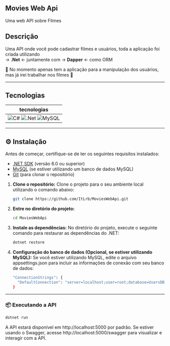 ## Movies Web Api 

Uma web API sobre Filmes         

## Descrição          

Uma API onde você pode cadastrar filmes e usuários, toda a aplicação foi criada utilizando <br>
-> **.Net** <- juntamente com -> **Dapper** <- como ORM

🚧 No momento apenas tem a aplicação para a manipulação dos usuários, mas já irei trabalhar nos filmes 🚧

------------------------

## Tecnologias                                

| tecnologias |
|:-----------:|
|  ![C#](https://img.shields.io/badge/c%23-%23239120.svg?style=for-the-badge&logo=csharp&logoColor=white)  ![.Net](https://img.shields.io/badge/.NET-5C2D91?style=for-the-badge&logo=.net&logoColor=white) ![MySQL](https://img.shields.io/badge/mysql-4479A1.svg?style=for-the-badge&logo=mysql&logoColor=white) |

------------------------

## ⚙ Instalação   

Antes de começar, certifique-se de ter os seguintes requisitos instalados:

- [.NET SDK](https://dotnet.microsoft.com/download) (versão 6.0 ou superior)
- [MySQL](https://dev.mysql.com/downloads/) (se estiver utilizando um banco de dados MySQL)
- [Git](https://git-scm.com/) (para clonar o repositório)

1. **Clone o repositório:**
   Clone o projeto para o seu ambiente local utilizando o comando abaixo:

    ```bash
    git clone https://github.com/ItLrb/MoviesWebApi.git
    ```
2. **Entre no diretório do projeto:**

    ```bash
    cd MoviesWebApi
    ```
3. **Instale as dependências:**
  No diretório do projeto, execute o seguinte comando para restaurar as dependências do .NET:

    ```bash
    dotnet restore
    ```
4. **Configuração do banco de dados (Opcional, se estiver utilizando MySQL):**
  Se você estiver utilizando MySQL, edite o arquivo appsettings.json para incluir as informações de conexão com seu banco de dados:
    ```bash
    "ConnectionStrings": {
      "DefaultConnection": "server=localhost;user=root;database=UsersDB;password=root;"
    }
    ```

------------------------

### 📦 Executando a API

  ```bash
  dotnet run
  ```

A API estará disponível em http://localhost:5000 por padrão. Se estiver usando o Swagger, acesse http://localhost:5000/swagger para visualizar e interagir com a API.
